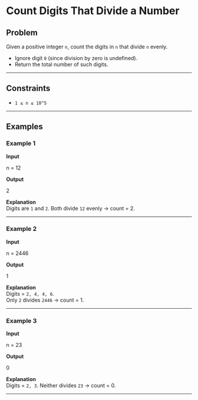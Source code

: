 # Count Digits That Divide a Number

## Problem
Given a positive integer `n`, count the digits in `n` that divide `n` evenly.  
- Ignore digit `0` (since division by zero is undefined).  
- Return the total number of such digits.

---

## Constraints
- `1 ≤ n ≤ 10^5`

---

## Examples

### Example 1
**Input**  

n = 12

**Output**  

2

**Explanation**  
Digits are `1` and `2`. Both divide `12` evenly → count = 2.

---

### Example 2
**Input**  

n = 2446

**Output**  

1

**Explanation**  
Digits = `2, 4, 4, 6`.  
Only `2` divides `2446` → count = 1.

---

### Example 3
**Input**  

n = 23

**Output**  

0

**Explanation**  
Digits = `2, 3`. Neither divides `23` → count = 0.

---
